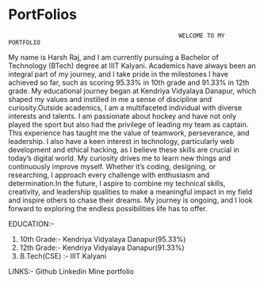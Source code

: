 # PortFolios

                                                    WELCOME TO MY PORTFOLIO
My name is Harsh Raj, and I am currently pursuing a Bachelor of Technology (BTech) degree at IIIT Kalyani. Academics have always been an integral part of my journey, and I take pride in the milestones I have achieved so far, such as scoring 95.33% in 10th grade and 91.33% in 12th grade. My educational journey began at Kendriya Vidyalaya Danapur, which shaped my values and instilled in me a sense of discipline and curiosity.Outside academics, I am a multifaceted individual with diverse interests and talents. I am passionate about hockey and have not only played the sport but also had the privilege of leading my team as captain. This experience has taught me the value of teamwork, perseverance, and leadership.
I also have a keen interest in technology, particularly web development and ethical hacking, as I believe these skills are crucial in today’s digital world. My curiosity drives me to learn new things and continuously improve myself. Whether it’s coding, designing, or researching, I approach every challenge with enthusiasm and determination.In the future, I aspire to combine my technical skills, creativity, and leadership qualities to make a meaningful impact in my field and inspire others to chase their dreams. My journey is ongoing, and I look forward to exploring the endless possibilities life has to offer.

EDUCATION:-
1) 10th Grade:- Kendriya Vidyalaya Danapur(95.33%)
2) 12th Grade:- Kendriya Vidyalaya Danapur(91.33%)
3) B.Tech(CSE) :- IIIT Kalyani

LINKS:-
Github
Linkedin
Mine portfolio
